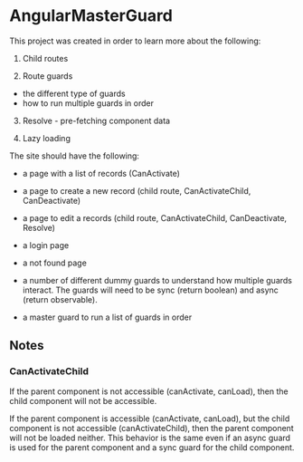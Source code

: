 # AngularMasterGuard

This project was created in order to learn more about the following:

1. Child routes

2. Route guards
- the different type of guards
- how to run multiple guards in order

3. Resolve - pre-fetching component data

4. Lazy loading

The site should have the following:

- a page with a list of records (CanActivate)

- a page to create a new record (child route, CanActivateChild, CanDeactivate)

- a page to edit a records (child route, CanActivateChild, CanDeactivate, Resolve)

- a login page

- a not found page

- a number of different dummy guards to understand how multiple guards interact. 
The guards will need to be sync (return boolean) and async (return observable). 

- a master guard to run a list of guards in order

## Notes

### CanActivateChild

If the parent component is not accessible (canActivate, canLoad), then the child component will not be accessible.

If the parent component is accessible (canActivate, canLoad), but the child component is not accessible (canActivateChild), then the parent component will not be loaded neither. This behavior is the same even if an async guard is used for the parent component and a sync guard for the child component. 
